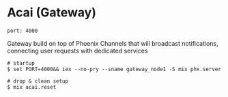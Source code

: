 # Acai (Gateway)

`port: 4000`

Gateway build on top of Phoenix Channels that will broadcast notifications, connecting user requests with dedicated
services

```shell
# startup
$ set PORT=4000&& iex --no-pry --sname gateway_node1 -S mix phx.server

# drop & clean setup
$ mix acai.reset
```